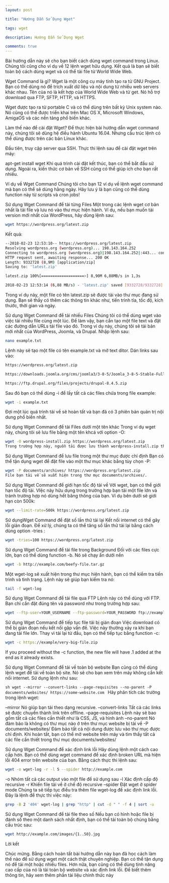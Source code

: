 ```yaml
---
layout: post

title: "Hướng Dẫn Sử Dụng Wget"

tags: wget

description: Hướng Dẫn Sử Dụng Wget

comments: true
---
```


Bài hướng dẫn này sẽ cho bạn biết cách dùng wget command trong Linux. Chúng tôi cũng cho ví dụ về 12 lệnh wget hữu dụng. Kết quả là bạn sẽ biết toàn bộ cách dùng wget và có thể tải file từ World Wide Web.

Wget Command là gì?
Wget là một công cụ máy tính tạo ra từ GNU Project. Bạn có thể dùng nó để trích xuất dữ liệu và nội dung từ nhiều web servers khác nhau. Tên của nó là kết hợp của World Wide Web và từ get. Nó hỗ trợ download qua FTP, SFTP, HTTP, và HTTPS.

Wget được tạo ra từ portable C và có thể dùng trên bất kỳ Unix system nào. Nó cũng có thể được triển khai trên Mac OS X, Microsoft Windows, AmigaOS và các nền tảng phổ biến khác.

Làm thế nào để cài đặt Wget?
Để thực hiện bài hướng dẫn wget command này, chúng tôi sẽ dùng hệ điều hành Ubuntu 16.04. Nhưng cấu trúc lệnh có thể dùng được trên các bản Linux khác.

Đầu tiên, truy cập server qua SSH. Thực thi lệnh sau để cài đặt wget trên máy:

apt-get install wget
Khi quá trình cài đặt kết thúc, bạn có thể bắt đầu sử dụng. Ngoài ra, kiến thức cơ bản về SSH cũng có thể giúp ích cho bạn rất nhiều.

Ví dụ về Wget Command
Chúng tôi cho bạn 12 ví dụ về lệnh wget command mà bạn có thể sẽ dùng hằng ngày. Hãy lưu ý là bạn cũng có thể dùng function này từ scripts và cron jobs!

Sử dụng Wget Command để tải từng Files
Một trong các lệnh wget cơ bản nhất là tải file và lưu nó vào thư mục hiện hành. Ví dụ, nếu bạn muốn tải version mới nhất của WordPress, hãy dùng lệnh sau:
```sh
wget https://wordpress.org/latest.zip
```
Kết quả:
```sh
--2018-02-23 12:53:10-- https://wordpress.org/latest.zip
Resolving wordpress.org (wordpress.org)... 198.143.164.252
Connecting to wordpress.org (wordpress.org)|198.143.164.252|:443... connected.
HTTP request sent, awaiting response... 200 OK
Length: 9332728 (8,9M) [application/zip]
Saving to: 'latest.zip'

latest.zip 100%[===================>] 8,90M 6,88MB/s in 1,3s

2018-02-23 12:53:14 (6,88 MB/s) - 'latest.zip' saved [9332728/9332728]
```
Trong ví dụ này, một file có tên latest.zip sẽ được tải vào thư mục đang sử dụng. Bạn sẽ thấy có thêm các thông tin khác như, tiến trình tỉa, tốc độ, kích thước, thời gian và ngày.

Sử dụng Wget Command để tải nhiều Files
Chúng tôi có thể dùng wget vào việc tải nhiều file cùng một lúc. Để làm vậy, bạn cần tạo một file text và đặt các đường dẫn URLs tải file vào đó. Trong ví dụ này, chúng tôi sẽ tải bản mới nhất của WordPress, Joomla, và Drupal. Nhập lệnh sau:
```sh
nano example.txt
```

Lệnh này sẽ tạo một file có tên example.txt và mở text ditor. Dán links sau vào:
```sh
https://wordpress.org/latest.zip

https://downloads.joomla.org/cms/joomla3/3-8-5/Joomla_3-8-5-Stable-Full_Package.zip

https://ftp.drupal.org/files/projects/drupal-8.4.5.zip
```
Sau đó bạn có thể dùng -i để lấy tất cả các files chứa trong file example:
```sh
wget -i example.txt
```
Đợi một lúc quá trình tải về sẽ hoàn tất và bạn đã có 3 phiên bản quản trị nội dung phổ biến nhất.

Sử dụng Wget Command để tải Files dưới một tên khác
Trong ví dụ wget này, chúng tôi sẽ lưu file bằng một tên khcá với option -O:
```sh
wget -O wordpress-install.zip https://wordpress.org/latest.zip
Trong trường hợp này, nguồn tải được lưu thành wordpress-install.zip thay vì tên gốc.
```
Sử dụng Wget Command để lưu file trong một thư mục được chỉ định
Bạn có thể tận dụng wget để đặt file vào một thư mục khác bằng tùy chọn -P:
```sh
wget -P documents/archives/ https://wordpress.org/latest.zip
File bạn tải về sẽ xuất hiện trong thư mục documents/archives/.
```
Sử dụng Wget Command để giới hạn tốc độ tải về
Với wget, bạn có thể giới hạn tốc độ tải. VIệc này hữu dụng trong trường hợp bạn tải một file lớn và tránh trường hợp nó dùng hết băng thông của bạn. Ví dụ bên dưới sẽ giới hạn còn 500k:
```sh
wget --limit-rate=500k https://wordpress.org/latest.zip
```
Sử dụngWget Command để đặt số lần thử tải lại
Kết nối internet có thể gây lỗi giản đoạn. Để xử lý, chúng ta có thể tăng số lần thử tải lại bằng cách dùng option -tries :
```sh
wget -tries=100 https://wordpress.org/latest.zip
```
Sử dụng Wget Command để tải file trong Background
Đối với các files cực lớn, bạn có thể dùng function -b. Nó sẽ chạy ẩn dưới nền
```sh
wget -b http://example.com/beefy-file.tar.gz
```
Một wget-log sẽ xuất hiện trong thư mục hiện hành, bạn có thể kiểm tra tiến trình và tình trạng. Lệnh này sẽ giúp bạn kiểm tra nó:
```sh
tail -f wget-log
```
Sử dụng Wget Command để tải file qua FTP
Lệnh này có thể dùng với FTP. Bạn chỉ cần đặt đúng tên và password như trong trường hợp sau:
```sh
wget --ftp-user=YOUR_USERNAME --ftp-password=YOUR_PASSWORD ftp://example.com/something.tar
```
Sử dụng Wget Command để tiếp tục file tải bị gián đoạn
Việc download có thể bị gián đoạn nếu kết nối gặp vấn đề. Việc này thường xảy ra khi bạn đang tải file lớn. Thay vì tải lại từ đầu, bạn có thể tiếp tục bằng function -c:
```sh
wget -c https://example/very-big-file.zip
```
If you proceed without the -c function, the new file will have .1 added at the end as it already exists.

Sử dụng Wget Command để tải về toàn bộ website
Bạn cũng có thể dùng lệnh wget để tải về toàn bộ site. Nó sẽ cho bạn xem trên máy không cần kết nối internet. Sử dụng lệnh như sau:

```sh wget --mirror --convert-links --page-requisites --no-parent -P documents/websites/ https://some-website.com ```
Hãy phân tích các trường trong lệnh wget:

–mirror	Nó giúp bạn tải theo dạng recursive.
–convert-links	Tất cả các links sẽ được chuyển thành link trên offline.
–page-requisites	Lệnh này sẽ bao gồm tất cả các files cần thiết như là CSS, JS, và hình ảnh
–no-parent	Nó đảm bảo là không có thư mục nào ở trên thư mục website bị tải về
-P documents/websites/	Đảm bảo tất cả nội dung được lưu vào thư mục được chỉ định.
Khi hoàn tất, bạn có thể mở website trên máy và tìm thấy tất cả các file cần thiết trong thư mục documents/websites/

Sử dụng Wget Command để xác định link lỗi
Hãy dùng lệnh một cách cao cấp hơn. Bạn có thể dùng wget command để xác định broken URL mà hiện lỗi 404 error trên website của bạn. Bằng cách thực thi lệnh sau:
```sh
wget -o wget-log -r -l 5 --spider http://example.com
```
-o	Nhóm tất cả các output vào một file để sử dụng sau
-l	Xác định cấp độ recursive
-r	Khiến file tải về ở chế độ recursive
–spider	Đặt wget ở spider mode
Chúng ta sẽ tiếp tục điều tra thêm file wget-log để xác định link lỗi. Đây là lệnh để thực thi việc này:
```sh
grep -B 2 '404' wget-log | grep "http" | cut -d " " -f 4 | sort -u
```
Sử dụng Wget Command để tải file theo số
Nếu bạn có hình hoặc file bị đánh số theo một danh sách nhất định, bạn có thể tải toàn bộ chúng bằng cấu trúc sau:
```sh
wget http://example.com/images/{1..50}.jpg
```
Lời kết

Chúc mừng. Bằng cách hoàn tất bài hướng dẫn này bạn đã học cách làm thế nào để sử dụng wget một cách thật chuyên nghiệp. Bạn có thể tận dụng nó để tải một hoặc nhiều files. Hơn nữa, bạn cũng có thể dùng tính năng cao cấp của nó là tải toàn bộ website và xác định link lỗi. Để biết thêm thông tin, hãy xem thêm phần tài liệu chính thức này
